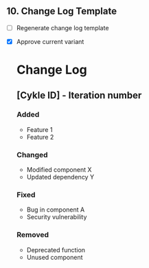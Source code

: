 
## 10. Change Log Template
- [ ] Regenerate change log template  
- [x] Approve current variant

    # Change Log

    ## [Cykle ID] - Iteration number

    ### Added
    - Feature 1  
    - Feature 2

    ### Changed
    - Modified component X  
    - Updated dependency Y

    ### Fixed
    - Bug in component A  
    - Security vulnerability

    ### Removed
    - Deprecated function  
    - Unused component